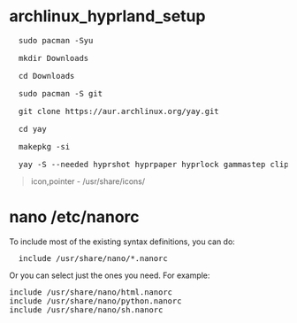 # archlinux_hyprland_setup

<pre>
  sudo pacman -Syu

  mkdir Downloads

  cd Downloads

  sudo pacman -S git

  git clone https://aur.archlinux.org/yay.git
  
  cd yay
  
  makepkg -si

  yay -S --needed hyprshot hyprpaper hyprlock gammastep cliphist pamixer ttf-hack-nerd otf-comicshanns-nerd nwg-look thorium-browser-bin catppuccin-gtk-theme-mocha starship bibata-rainbow-cursor-theme gnome-disk-utility noto-fonts noto-fonts-cjk noto-fonts-emoji noto-fonts-extra
</pre>

> icon,pointer - /usr/share/icons/
# nano /etc/nanorc 
 To include most of the existing syntax definitions, you can do:
<pre>
  include /usr/share/nano/*.nanorc
</pre>
 Or you can select just the ones you need.  For example:
<pre>
include /usr/share/nano/html.nanorc
include /usr/share/nano/python.nanorc
include /usr/share/nano/sh.nanorc
</pre>

